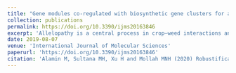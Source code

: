 ```yaml
---
title: "Gene modules co-regulated with biosynthetic gene clusters for allelopathy between rice and barnyardgrass"
collection: publications
permalink: https://doi.org/10.3390/ijms20163846
excerpt: 'Allelopathy is a central process in crop–weed interactions and is mediated by the release of allelochemicals that result in adverse growth effects on one or the other plant in the interaction. The genomic mechanism for the biosynthesis of many critical allelochemicals is unknown but may involve the clustering of non-homologous biosynthetic genes involved in their formation and regulatory gene modules involved in controlling the coordinated expression within these gene clusters. In this study, we used the transcriptomes from mono- or co-cultured rice and barnyardgrass to investigate the nature of the gene clusters and their regulatory gene modules involved in the allelopathic interactions of these two plants. In addition to the already known biosynthetic gene clusters in barnyardgrass we identified three potential new clusters including one for quercetin biosynthesis and potentially involved in allelopathic interaction with rice. Based on the construction of gene networks, we identified one gene regulatory module containing hub transcription factors, significantly positively co-regulated with both the momilactone A and phytocassane clusters in rice. In barnyardgrass, gene modules and hub genes co-expressed with the gene clusters responsible for 2,4-dihydroxy-7-methoxy-1,4-benzoxazin-3-one (DIMBOA) biosynthesis were also identified. In addition, we found three genes in barnyardgrass encoding indole-3-glycerolphosphate synthase that regulate the expression of the DIMBOA cluster. Our findings offer new insights into the regulatory mechanisms of biosynthetic gene clusters involved in allelopathic interactions between rice and barnyardgrass, and have potential implications in controlling weeds for crop protection.'
date: 2019-08-07
venue: 'International Journal of Molecular Sciences'
paperurl: 'https://doi.org/10.3390/ijms20163846'
citation: 'Alamin M, Sultana MH, Xu H and Mollah MNH (2020) Robustification of Linear Regression and Its Application in Genome-Wide Association Studies. Front. Genet. 11:549. doi: 10.3389/fgene.2020.00549'
---
```

